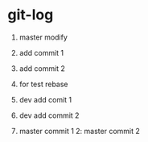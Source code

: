 # git-log
1. master modify
2. add commit 1
3. add commit 2

1. for test rebase
2. dev add comit 1
3. dev add commit 2

1. master commit 1
2: master commit 2

